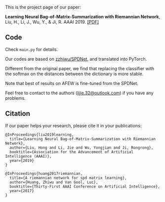 This is the project page of our paper:  

**Learning Neural Bag-of-Matrix-Summarization with Riemannian Network**,  
Liu, H., Li, J., Wu, Y., & Ji, R.
AAAI 2019.
[[PDF]](https://aaai.org/ojs/index.php/AAAI/article/view/4899/4772)

## Code
Check `main.py` for details.

Our codes are based on [zzhiwu/SPDNet](https://github.com/zzhiwu/SPDNet), and translated into PyTorch.

Different from the original paper, we find that replacing the classifier with the softmax on the distances between the dictionary is more stable.

Note that best of results on AFEW is fine-tuned from the SPDNet.

Feel free to contact to the authors (lijie.32@outlook.com) if you have any problems.

## Citation  
If our paper helps your research, please cite it in your publications:
```
@InProceedings{liu2019learning,
  title={Learning Neural Bag-of-Matrix-Summarization with Riemannian Network},
  author={Liu, Hong and Li, Jie and Wu, Yongjian and Ji, Rongrong},
  booktitle={Association for the Advancement of Artificial Intelligence (AAAI)},
  year={2019}
}

@InProceedings{huang2017riemannian,
  title={A riemannian network for spd matrix learning},
  author={Huang, Zhiwu and Van Gool, Luc},
  booktitle={Thirty-First AAAI Conference on Artificial Intelligence},
  year={2017}
}
```
